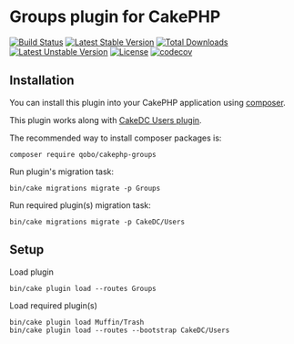 # Groups plugin for CakePHP

[![Build Status](https://travis-ci.org/QoboLtd/cakephp-groups.svg?branch=master)](https://travis-ci.org/QoboLtd/cakephp-groups)
[![Latest Stable Version](https://poser.pugx.org/qobo/cakephp-groups/v/stable)](https://packagist.org/packages/qobo/cakephp-groups)
[![Total Downloads](https://poser.pugx.org/qobo/cakephp-groups/downloads)](https://packagist.org/packages/qobo/cakephp-groups)
[![Latest Unstable Version](https://poser.pugx.org/qobo/cakephp-groups/v/unstable)](https://packagist.org/packages/qobo/cakephp-groups)
[![License](https://poser.pugx.org/qobo/cakephp-groups/license)](https://packagist.org/packages/qobo/cakephp-groups)
[![codecov](https://codecov.io/gh/QoboLtd/cakephp-groups/branch/master/graph/badge.svg)](https://codecov.io/gh/QoboLtd/cakephp-groups)

## Installation

You can install this plugin into your CakePHP application using [composer](http://getcomposer.org).

This plugin works along with [CakeDC Users plugin](https://github.com/CakeDC/users).

The recommended way to install composer packages is:

```
composer require qobo/cakephp-groups
```

Run plugin's migration task:

```
bin/cake migrations migrate -p Groups
```

Run required plugin(s) migration task:

```
bin/cake migrations migrate -p CakeDC/Users
```

## Setup
Load plugin
```
bin/cake plugin load --routes Groups
```

Load required plugin(s)
```
bin/cake plugin load Muffin/Trash
bin/cake plugin load --routes --bootstrap CakeDC/Users
```
